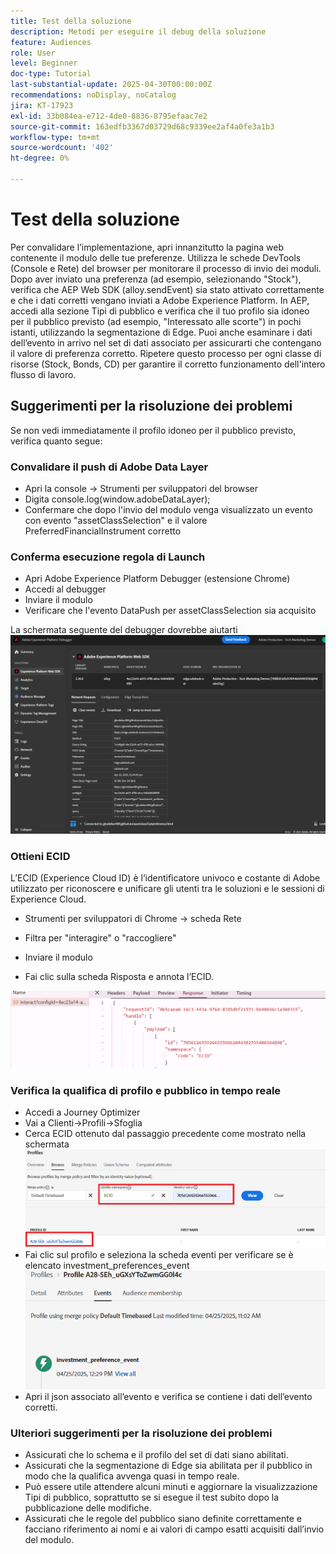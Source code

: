 ```yaml
---
title: Test della soluzione
description: Metodi per eseguire il debug della soluzione
feature: Audiences
role: User
level: Beginner
doc-type: Tutorial
last-substantial-update: 2025-04-30T00:00:00Z
recommendations: noDisplay, noCatalog
jira: KT-17923
exl-id: 33b084ea-e712-4de0-8836-8795efaac7e2
source-git-commit: 163edfb3367d03729d68c9339ee2af4a0fe3a1b3
workflow-type: tm+mt
source-wordcount: '402'
ht-degree: 0%

---
```


# Test della soluzione

Per convalidare l’implementazione, apri innanzitutto la pagina web contenente il modulo delle tue preferenze. Utilizza le schede DevTools (Console e Rete) del browser per monitorare il processo di invio dei moduli. Dopo aver inviato una preferenza (ad esempio, selezionando &quot;Stock&quot;), verifica che AEP Web SDK (alloy.sendEvent) sia stato attivato correttamente e che i dati corretti vengano inviati a Adobe Experience Platform. In AEP, accedi alla sezione Tipi di pubblico e verifica che il tuo profilo sia idoneo per il pubblico previsto (ad esempio, &quot;Interessato alle scorte&quot;) in pochi istanti, utilizzando la segmentazione di Edge. Puoi anche esaminare i dati dell’evento in arrivo nel set di dati associato per assicurarti che contengano il valore di preferenza corretto. Ripetere questo processo per ogni classe di risorse (Stock, Bonds, CD) per garantire il corretto funzionamento dell&#39;intero flusso di lavoro.

## Suggerimenti per la risoluzione dei problemi

Se non vedi immediatamente il profilo idoneo per il pubblico previsto, verifica quanto segue:


### Convalidare il push di Adobe Data Layer

* Apri la console → Strumenti per sviluppatori del browser
* Digita console.log(window.adobeDataLayer);
* Confermare che dopo l&#39;invio del modulo venga visualizzato un evento con evento &quot;assetClassSelection&quot; e il valore PreferredFinancialInstrument corretto

### Conferma esecuzione regola di Launch

* Apri Adobe Experience Platform Debugger (estensione Chrome)
* Accedi al debugger
* Inviare il modulo
* Verificare che l&#39;evento DataPush per assetClassSelection sia acquisito

La schermata seguente del debugger dovrebbe aiutarti
![aep-debugger](assets/aep-debugger.png)

### Ottieni ECID

L’ECID (Experience Cloud ID) è l’identificatore univoco e costante di Adobe utilizzato per riconoscere e unificare gli utenti tra le soluzioni e le sessioni di Experience Cloud.

* Strumenti per sviluppatori di Chrome → scheda Rete

* Filtra per &quot;interagire&quot; o &quot;raccogliere&quot;

* Inviare il modulo
* Fai clic sulla scheda Risposta e annota l’ECID.

![get-ecid](assets/get-ecid.png)

### Verifica la qualifica di profilo e pubblico in tempo reale

* Accedi a Journey Optimizer
* Vai a Clienti->Profili->Sfoglia
* Cerca ECID ottenuto dal passaggio precedente come mostrato nella schermata
  ![ecid-profile](assets/ecid-profile.png)
* Fai clic sul profilo e seleziona la scheda eventi per verificare se è elencato investment_preferences_event
  ![events-tab](assets/profile-events.png)
* Apri il json associato all’evento e verifica se contiene i dati dell’evento corretti.

### Ulteriori suggerimenti per la risoluzione dei problemi

* Assicurati che lo schema e il profilo del set di dati siano abilitati.
* Assicurati che la segmentazione di Edge sia abilitata per il pubblico in modo che la qualifica avvenga quasi in tempo reale.
* Può essere utile attendere alcuni minuti e aggiornare la visualizzazione Tipi di pubblico, soprattutto se si esegue il test subito dopo la pubblicazione delle modifiche.
* Assicurati che le regole del pubblico siano definite correttamente e facciano riferimento ai nomi e ai valori di campo esatti acquisiti dall’invio del modulo.
